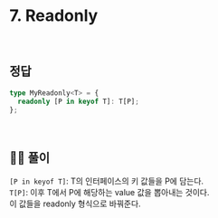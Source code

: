 # 7. Readonly

<br>

## 정답

```typescript
type MyReadonly<T> = {
  readonly [P in keyof T]: T[P];
};
```

<br>

## 🧑‍💻 풀이

`[P in keyof T]`: T의 인터페이스의 키 값들을 P에 담는다. <br>
`T[P]`: 이후 T에서 P에 해당하는 value 값을 뽑아내는 것이다. <br>
이 값들을 readonly 형식으로 바꿔준다.
